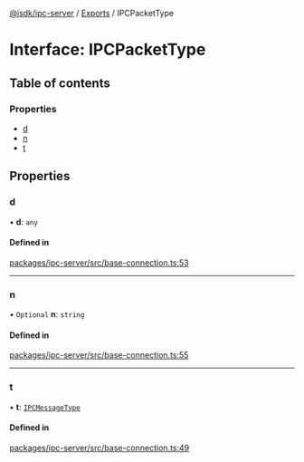 [@isdk/ipc-server](../README.md) / [Exports](../modules.md) / IPCPacketType

# Interface: IPCPacketType

## Table of contents

### Properties

- [d](IPCPacketType.md#d)
- [n](IPCPacketType.md#n)
- [t](IPCPacketType.md#t)

## Properties

### d

• **d**: `any`

#### Defined in

[packages/ipc-server/src/base-connection.ts:53](https://github.com/isdk/ipc-server.js/blob/971a7e3efc364df18f5e69b654e06f26ac4a972c/src/base-connection.ts#L53)

___

### n

• `Optional` **n**: `string`

#### Defined in

[packages/ipc-server/src/base-connection.ts:55](https://github.com/isdk/ipc-server.js/blob/971a7e3efc364df18f5e69b654e06f26ac4a972c/src/base-connection.ts#L55)

___

### t

• **t**: [`IPCMessageType`](../enums/IPCMessageType.md)

#### Defined in

[packages/ipc-server/src/base-connection.ts:49](https://github.com/isdk/ipc-server.js/blob/971a7e3efc364df18f5e69b654e06f26ac4a972c/src/base-connection.ts#L49)
